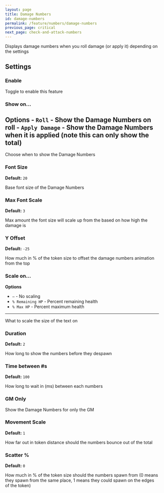 ```yaml
---
layout: page
title: Damage Numbers
id: damage-numbers
permalink: /feature/numbers/damage-numbers
previous_page: critical
next_page: check-and-attack-numbers
---
```

Displays damage numbers when you roll damage (or apply it) depending on the settings

## Settings
### Enable
Toggle to enable this feature
### Show on...
**Options**
    - `Roll` - Show the Damage Numbers on roll
    - `Apply Damage` - Show the Damage Numbers when it is applied (note this can only show the total)
---
Choose when to show the Damage Numbers
###  Font Size
**Default:** `20`

Base font size of the Damage Numbers
### Max Font Scale
**Default:** `3`

Max amount the font size will scale up from the based on how high the damage is
### Y Offset
**Default:** `-25`

How much in % of the token size to offset the damage numbers animation from the top
### Scale on...
**Options**

- `—` - No scaling
- `% Remaining HP` - Percent remaining health
- `% Max HP` - Percent maximum health
---
What to scale the size of the text on

### Duration
**Default:** `2`

How long to show the numbers before they despawn

### Time between #s
**Default:** `100`

How long to wait in (ms) between each numbers

### GM Only
Show the Damage Numbers for only the GM

### Movement Scale
**Default:** `1`

How far out in token distance should the numbers bounce out of the total

### Scatter %
**Default:** `0`

How much in % of the token size should the numbers spawn from (0 means they spawn from the same place, 1 means they could spawn on the edges of the token)
